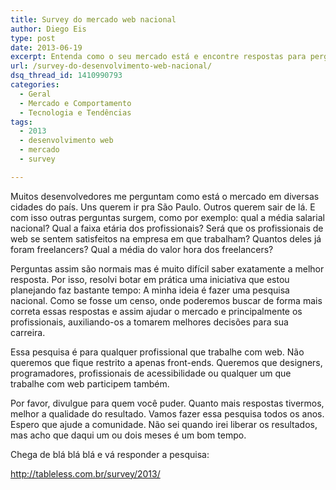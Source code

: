 ```yaml
---
title: Survey do mercado web nacional
author: Diego Eis
type: post
date: 2013-06-19
excerpt: Entenda como o seu mercado está e encontre respostas para perguntas importantes para a sua carreira.
url: /survey-do-desenvolvimento-web-nacional/
dsq_thread_id: 1410990793
categories:
  - Geral
  - Mercado e Comportamento
  - Tecnologia e Tendências
tags:
  - 2013
  - desenvolvimento web
  - mercado
  - survey

---
```

Muitos desenvolvedores me perguntam como está o mercado em diversas cidades do país. Uns querem ir pra São Paulo. Outros querem sair de lá. E com isso outras perguntas surgem, como por exemplo: qual a média salarial nacional? Qual a faixa etária dos profissionais? Será que os profissionais de web se sentem satisfeitos na empresa em que trabalham? Quantos deles já foram freelancers? Qual a média do valor hora dos freelancers?

Perguntas assim são normais mas é muito difícil saber exatamente a melhor resposta. Por isso, resolvi botar em prática uma iniciativa que estou planejando faz bastante tempo: A minha ideia é fazer uma pesquisa nacional. Como se fosse um censo, onde poderemos buscar de forma mais correta essas respostas e assim ajudar o mercado e principalmente os profissionais, auxiliando-os a tomarem melhores decisões para sua carreira.

Essa pesquisa é para qualquer profissional que trabalhe com web. Não queremos que fique restrito a apenas front-ends. Queremos que designers, programadores, profissionais de acessibilidade ou qualquer um que trabalhe com web participem também.

Por favor, divulgue para quem você puder. Quanto mais respostas tivermos, melhor a qualidade do resultado. Vamos fazer essa pesquisa todos os anos. Espero que ajude a comunidade. Não sei quando irei liberar os resultados, mas acho que daqui um ou dois meses é um bom tempo.

Chega de blá blá blá e vá responder a pesquisa:
  
<http://tableless.com.br/survey/2013/>